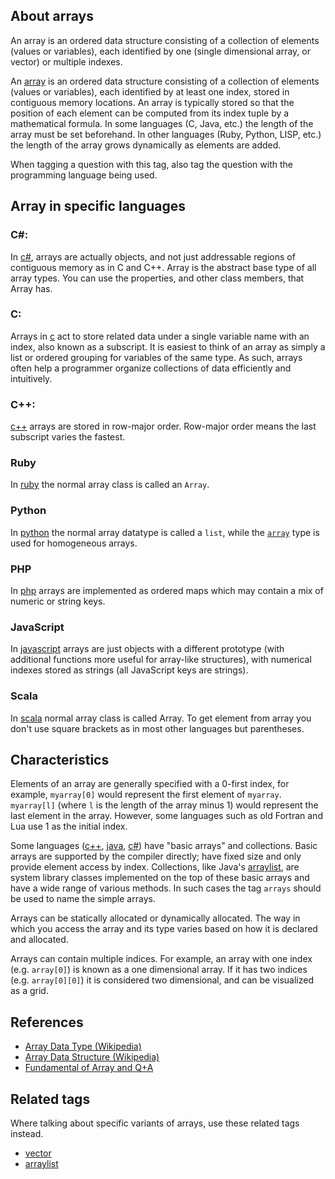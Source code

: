 ## About arrays

An array is an ordered data structure consisting of a collection of elements (values or variables), each identified by one (single dimensional array, or vector) or multiple indexes.

An [array](http://en.wikipedia.org/wiki/Array_data_type) is an ordered data structure consisting of a collection of elements (values or variables), each identified by at least one index, stored in contiguous memory locations. An array is typically stored so that the position of each element can be computed from its index tuple by a mathematical formula. In some languages (C, Java, etc.) the length of the array must be set beforehand. In other languages (Ruby, Python, LISP, etc.) the length of the array grows dynamically as elements are added.

When tagging a question with this tag, also tag the question with the programming language being used.

## Array in specific languages

### C#:

In [c#](http://stackoverflow.com/questions/tagged/c%23 "show questions tagged 'c#'"), arrays are actually objects, and not just addressable regions of contiguous memory as in C and C++. Array is the abstract base type of all array types. You can use the properties, and other class members, that Array has.

### C:

Arrays in [c](http://stackoverflow.com/questions/tagged/c "show questions tagged 'c'") act to store related data under a single variable name with an index, also known as a subscript. It is easiest to think of an array as simply a list or ordered grouping for variables of the same type. As such, arrays often help a programmer organize collections of data efficiently and intuitively.

### C++:

[c++](http://stackoverflow.com/questions/tagged/c%2b%2b "show questions tagged 'c++'") arrays are stored in row-major order. Row-major order means the last subscript varies the fastest.

### Ruby

In [ruby](http://stackoverflow.com/questions/tagged/ruby "show questions tagged 'ruby'") the normal array class is called an `Array`.

### Python

In [python](http://stackoverflow.com/questions/tagged/python "show questions tagged 'python'") the normal array datatype is called a `list`, while the [`array`](http://en.wikipedia.org/wiki/Array_data_type) type is used for homogeneous arrays.

### PHP

In [php](http://stackoverflow.com/questions/tagged/php "show questions tagged 'php'") arrays are implemented as ordered maps which may contain a mix of numeric or string keys.

### JavaScript

In [javascript](http://stackoverflow.com/questions/tagged/javascript "show questions tagged 'javascript'") arrays are just objects with a different prototype (with additional functions more useful for array-like structures), with numerical indexes stored as strings (all JavaScript keys are strings).

### Scala

In [scala](http://stackoverflow.com/questions/tagged/scala "show questions tagged 'scala'") normal array class is called Array. To get element from array you don't use square brackets as in most other languages but parentheses.

## Characteristics

Elements of an array are generally specified with a 0-first index, for example, `myarray[0]` would represent the first element of `myarray`. `myarray[l]` (where `l` is the length of the array minus 1) would represent the last element in the array. However, some languages such as old Fortran and Lua use 1 as the initial index.

Some languages ([c++](http://stackoverflow.com/questions/tagged/c%2b%2b "show questions tagged 'c++'"), [java](http://stackoverflow.com/questions/tagged/java "show questions tagged 'java'"), [c#](http://stackoverflow.com/questions/tagged/c%23 "show questions tagged 'c#'")) have "basic arrays" and collections. Basic arrays are supported by the compiler directly; have fixed size and only provide element access by index. Collections, like Java's [arraylist](http://stackoverflow.com/questions/tagged/arraylist "show questions tagged 'arraylist'"), are system library classes implemented on the top of these basic arrays and have a wide range of various methods. In such cases the tag `arrays` should be used to name the simple arrays.

Arrays can be statically allocated or dynamically allocated. The way in which you access the array and its type varies based on how it is declared and allocated.

Arrays can contain multiple indices. For example, an array with one index (e.g. `array[0]`) is known as a one dimensional array. If it has two indices (e.g. `array[0][0]`) it is considered two dimensional, and can be visualized as a grid.

## References

*   [Array Data Type (Wikipedia)](http://en.wikipedia.org/wiki/Array_data_type)
*   [Array Data Structure (Wikipedia)](http://en.wikipedia.org/wiki/Array_data_structure)
*   [Fundamental of Array and Q+A](http://introcs.cs.princeton.edu/java/14array/)

## Related tags

Where talking about specific variants of arrays, use these related tags instead.

*   [vector](http://stackoverflow.com/questions/tagged/vector "show questions tagged 'vector'")
*   [arraylist](http://stackoverflow.com/questions/tagged/arraylist "show questions tagged 'arraylist'")